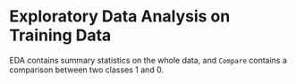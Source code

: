 
# Exploratory Data Analysis on Training Data  
EDA contains summary statistics on the whole data, and `Compare` contains a comparison between two classes 1 and 0.
